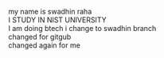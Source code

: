 my name is swadhin raha <br>
I STUDY IN NIST UNIVERSITY <br>
I am doing btech
i change to swadhin branch
<br>
changed for gitgub <br>
changed again for me